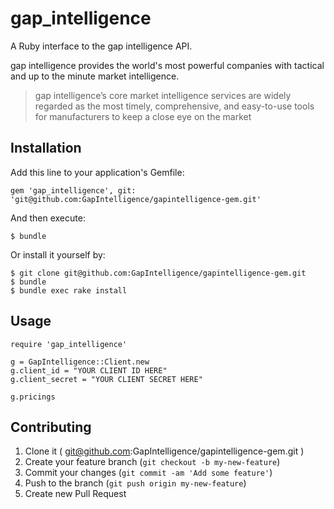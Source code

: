 gap_intelligence
=======

A Ruby interface to the gap intelligence API.

gap intelligence provides the world's most powerful companies with tactical and up to the minute market intelligence.

> gap intelligence’s core market intelligence services are widely regarded as the most
> timely, comprehensive, and easy-to-use tools for manufacturers to keep a close eye
> on the market

## Installation

Add this line to your application's Gemfile:

    gem 'gap_intelligence', git: 'git@github.com:GapIntelligence/gapintelligence-gem.git'

And then execute:

    $ bundle

Or install it yourself by:

    $ git clone git@github.com:GapIntelligence/gapintelligence-gem.git
    $ bundle
    $ bundle exec rake install

## Usage

```
require 'gap_intelligence'

g = GapIntelligence::Client.new
g.client_id = "YOUR CLIENT ID HERE"
g.client_secret = "YOUR CLIENT SECRET HERE"

g.pricings
```

## Contributing

1. Clone it ( git@github.com:GapIntelligence/gapintelligence-gem.git )
2. Create your feature branch (`git checkout -b my-new-feature`)
3. Commit your changes (`git commit -am 'Add some feature'`)
4. Push to the branch (`git push origin my-new-feature`)
5. Create new Pull Request
